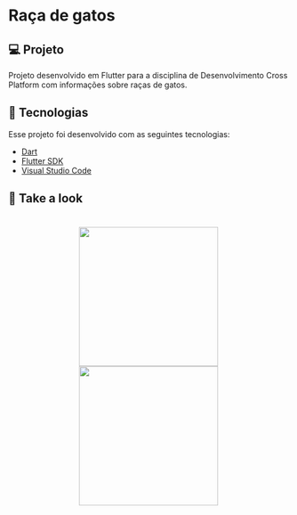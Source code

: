 
# Raça de gatos

## 💻 Projeto
Projeto desenvolvido em Flutter para a disciplina de Desenvolvimento Cross Platform com informações sobre raças de gatos.

## 🚀 Tecnologias

Esse projeto foi desenvolvido com as seguintes tecnologias:

- [Dart](https://dart.dev/)
- [Flutter SDK](https://flutter.dev/)
- [Visual Studio Code](https://code.visualstudio.com/)

## 📱 Take a look
<h1 align="center">
    <img src="screenList.gif" width="250"/>
    <img src="screenDetails.gif" width="250"/>
</h1
